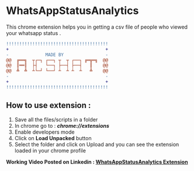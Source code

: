 # WhatsAppStatusAnalytics
This chrome extension helps you in getting a csv file of people who viewed your whatsapp status .



```diff
!!!!!!!!!!!!!!!!!!!!!!!!!!!!!!!!!!!!!!!
+                                     +
-              MADE BY                -
@@  ╔══╗  ┬┌─┐ ┌──┐ ┬  ┬ ┌──┐ ╔═╦═╗  @@
@@  ║══║  ├┤   └──┐ ├──┤ ├──┤   ║    @@
@@  ╩  ╩  ┴└─┘ └──┘ ┴  ┴ ┴  ┴   ╩    @@
-                                     -
+                                     +
!!!!!!!!!!!!!!!!!!!!!!!!!!!!!!!!!!!!!!!
```



## How to use extension :
<ol>
<li>Save all the files/scripts in a folder<br></li>
<li>In chrome go to : <strong><i>chrome://extensions</strong></i></li>
<li>Enable developers mode</li>
<li>Click on <b>Load Unpacked</b> button</li>
<li>Select the folder and click on Upload and you can see the extension loaded in your chrome profile</li>
</ol>


**Working Video Posted on Linkedin : [WhatsAppStatusAnalytics Extension](https://www.linkedin.com/posts/akshat-jainn_chromeextension-whatsapp-whatsappbusiness-activity-7012146230239629312-Gcsv?utm_source=share&utm_medium=member_desktop)**
